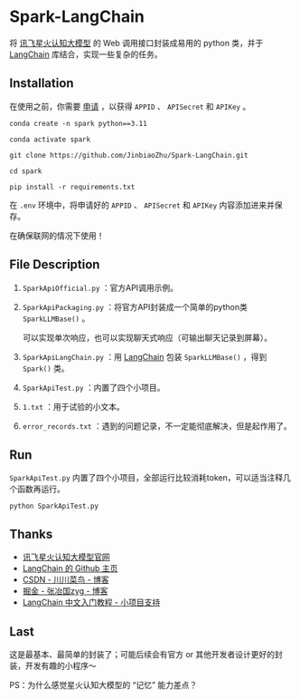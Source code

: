 # Spark-LangChain

将 [讯飞星火认知大模型](https://xinghuo.xfyun.cn/) 的 Web 调用接口封装成易用的 python 类，并于 [LangChain](https://github.com/langchain-ai/langchain) 库结合，实现一些复杂的任务。

## Installation

在使用之前，你需要 [申请](https://www.xfyun.cn/solutions/xinghuoAPI) ，以获得 `APPID` 、 `APISecret` 和 `APIKey` 。

```
conda create -n spark python==3.11
```
```
conda activate spark
```
```
git clone https://github.com/JinbiaoZhu/Spark-LangChain.git
```
```
cd spark
```
```
pip install -r requirements.txt
```
在 `.env` 环境中，将申请好的 `APPID` 、 `APISecret` 和 `APIKey` 内容添加进来并保存。

在确保联网的情况下使用！

## File Description

 1. `SparkApiOfficial.py` ：官方API调用示例。
 2. `SparkApiPackaging.py` ：将官方API封装成一个简单的python类 `SparkLLMBase()` 。

    可以实现单次响应，也可以实现聊天式响应（可输出聊天记录到屏幕）。
 3. `SparkApiLangChain.py` ：用 [LangChain](https://github.com/langchain-ai/langchain) 包装 `SparkLLMBase()` ，得到 `Spark()` 类。
 4. `SparkApiTest.py` ：内置了四个小项目。
 5. `1.txt` ：用于试验的小文本。
 6. `error_records.txt` ：遇到的问题记录，不一定能彻底解决，但是起作用了。

## Run

`SparkApiTest.py` 内置了四个小项目，全部运行比较消耗token，可以适当注释几个函数再运行。

```
python SparkApiTest.py
```

## Thanks

 - [讯飞星火认知大模型官网](https://xinghuo.xfyun.cn/)
 - [LangChain 的 Github 主页](https://github.com/langchain-ai/langchain)
 - [CSDN - 川川菜鸟 - 博客](https://blog.csdn.net/weixin_46211269/article/details/131720896)
 - [掘金 - 张冶国zyg - 博客](https://juejin.cn/post/7232272098755723324)
 - [LangChain 中文入门教程 - 小项目支持](https://liaokong.gitbook.io/llm-kai-fa-jiao-cheng/)

## Last

这是最基本、最简单的封装了；可能后续会有官方 or 其他开发者设计更好的封装，开发有趣的小程序～

PS：为什么感觉星火认知大模型的 “记忆” 能力差点？





